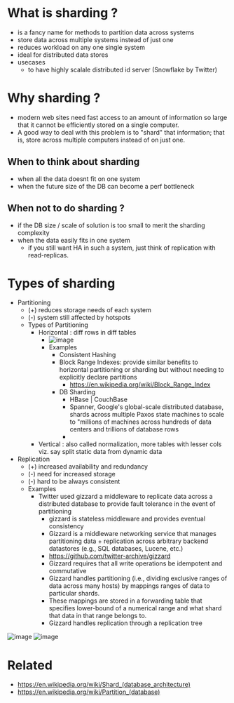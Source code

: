# What is sharding ?
- is a fancy name for methods to partition data across systems 
- store data across multiple systems instead of just one
- reduces workload on any one single system
- ideal for distributed data stores
- usecases
  - to have highly scalale distributed id server (Snowflake by Twitter) 

# Why sharding ?
- modern web sites need fast access to an amount of information so large that it cannot be efficiently stored on a single computer. 
- A good way to deal with this problem is to "shard" that information; that is, store across multiple computers instead of on just one.

## When to think about sharding 
- when all the data doesnt fit on one system
- when the future size of the DB can become a perf bottleneck

## When not to do sharding ?
- if the DB size / scale of solution is too small to merit the sharding complexity
- when the data easily fits in one system
  - if you still want HA in such a system, just think of replication with read-replicas.

# Types of sharding
- Partitioning
   - (+) reduces storage needs of each system
   - (-) system still affected by hotspots 
   - Types of Partitioning
     - Horizontal : diff rows in diff tables
       - ![image](https://user-images.githubusercontent.com/466385/211133315-b3473026-1b96-4c76-947f-0c2389531bc8.png)
       - Examples
         - Consistent Hashing
         - Block Range Indexes:  provide similar benefits to horizontal partitioning or sharding but without needing to explicitly declare partitions
           - https://en.wikipedia.org/wiki/Block_Range_Index 
         - DB Sharding
           - HBase | CouchBase
           - Spanner, Google's global-scale distributed database, shards across multiple Paxos state machines to scale to "millions of machines across hundreds of data centers and trillions of database rows
           -    
     - Vertical : also called normalization, more tables with lesser cols viz. say split static data from dynamic data 
- Replication
  - (+) increased availability and redundancy
  - (-) need for increased storage
  - (-) hard to be always consistent 
  - Examples
    - Twitter used gizzard a middleware to replicate data across a distributed database to provide fault tolerance in the event of partitioning
      - gizzard is stateless middleware and provides eventual consistency
      - Gizzard is a middleware networking service that manages partitioning data + replication across arbitrary backend datastores (e.g., SQL databases, Lucene, etc.)
      - https://github.com/twitter-archive/gizzard 
      - Gizzard requires that all write operations be idempotent and commutative
      - Gizzard handles partitioning (i.e., dividing exclusive ranges of data across many hosts) by mappings ranges of data to particular shards.
      - These mappings are stored in a forwarding table that specifies lower-bound of a numerical range and what shard that data in that range belongs to.
      - Gizzard handles replication through a replication tree




![image](https://user-images.githubusercontent.com/466385/211129264-35bd830c-cf4d-40cf-80c1-5e36b51835eb.png)
![image](https://user-images.githubusercontent.com/466385/211129335-2a8b2a89-cb2c-4d37-a7d8-f1ca331376e0.png)


# Related
- https://en.wikipedia.org/wiki/Shard_(database_architecture)
- https://en.wikipedia.org/wiki/Partition_(database)
